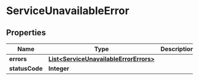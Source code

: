 

# ServiceUnavailableError

## Properties

Name | Type | Description | Notes
------------ | ------------- | ------------- | -------------
**errors** | [**List&lt;ServiceUnavailableErrorErrors&gt;**](ServiceUnavailableErrorErrors.md) |  | 
**statusCode** | **Integer** |  | 




